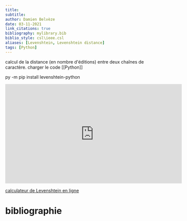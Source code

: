 ```yaml
---
title: 
subtitle:
author: Damien Belvèze
date: 03-11-2021
link_citations: true
bibliography: mylibrary.bib
biblio_style: csl\ieee.csl
aliases: [Levenshtein, Levenshtein distance]
tags: [Python]
---
```


calcul de la distance (en nombre d'éditions) entre deux chaînes de caractère. 
charger le code [[Python]]

py -m pip install levenshtein-python

<iframe width="560" height="315" src="https://www.youtube.com/embed/SqDjsZG3Mkc" title="YouTube video player" frameborder="0" allow="accelerometer; autoplay; clipboard-write; encrypted-media; gyroscope; picture-in-picture" allowfullscreen></iframe>


[calculateur de Levenshtein en ligne](https://planetcalc.com/1721/)


# bibliographie

